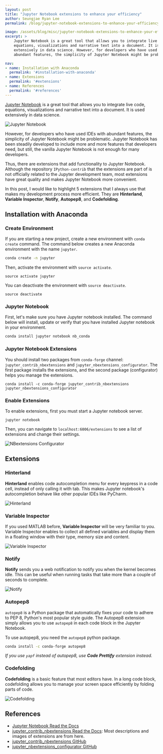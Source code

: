 ```yaml
---
layout: post
title: "Jupyter Notebook extensions to enhance your efficiency"
author: Seungjae Ryan Lee
permalink: /blog/jupyter-notebook-extensions-to-enhance-your-efficiency/

image: /assets/blog/misc/jupyter-notebook-extensions-to-enhance-your-efficiency/front.svg
excerpt: >
    Jupyter Notebook is a great tool that allows you to integrate live code,
    equations, visualizations and narrative text into a document. It is used
    extensively in data science. However, for developers who have used IDEs with
    abundant features, the simplicity of Jupyter Notebook might be problematic.

nav:
- name: Installation with Anaconda
  permalink: '#installation-with-anaconda'
- name: Extensions
  permalink: '#extensions'
- name: References
  permalink: '#references'
---
```


[Jupyter Notebook](http://jupyter.org/) is a great tool that allows you to integrate live code, equations, visualizations and narrative text into a document. It is used extensively in data science.

![Jupyter Notebook](/assets/blog/misc/jupyter-notebook-extensions-to-enhance-your-efficiency/jupyter.png)

However, for developers who have used IDEs with abundant features, the simplicity of Jupyter Notebook might be problematic. Jupyter Notebook has been steadily developed to include more and more features that developers need, but still, the vanilla Jupyter Notebook is not enough for many developers.

Thus, there are extensions that add functionality to Jupyter Notebook. Although the repository  `IPython-contrib` that the extensions are part of is not officially related to the Jupyter development team, most extensions have great quality and makes Jupyter Notebook more convenient.

In this post, I would like to highlight 5 extensions that I always use that makes my development process more efficient. They are **Hinterland**, **Variable Inspector**, **Notify**, **Autopep8**, and **Codefolding**.



## Installation with Anaconda

### Create Environment

If you are starting a new project, create a new environment with `conda create` command. The command below creates a new Anaconda environment with the name `jupyter`.

```bash
conda create -n jupyter
```

Then, activate the environment with `source activate`.

```
source activate jupyter
```

You can deactivate the environment with `source deactivate`.

```
source deactivate
```

### Jupyter Notebook

First, let's make sure you have Jupyter notebook installed. The command below will install, update or verify that you have installed Jupyter notebook in your environment.

```bash
conda install jupyter notebook nb_conda
```

### Jupyter Notebook Extensions

You should install two packages from `conda-forge` channel: `jupyter_contrib_nbextensions` and `jupyter_nbextensions_configurator`. The first package installs the extensions, and the second package (configurator) helps you manage the extensions.

```
conda install -c conda-forge jupyter_contrib_nbextensions jupyter_nbextensions_configurator
```

### Enable Extensions

To enable extensions, first you must start a Jupyter notebook server.

```
jupyter notebook
```

Then, you can navigate to `localhost:6006/extensions` to see a list of extensions and change their settings.

![NBextensions Configurator](/assets/blog/misc/jupyter-notebook-extensions-to-enhance-your-efficiency/configurator.png)



## Extensions

### Hinterland

**Hinterland** enables code autocompletion menu for every keypress in a code cell, instead of only calling it with tab. This makes Jupyter notebook's autocompletion behave like other popular IDEs like PyCharm.

![Hinterland](/assets/blog/misc/jupyter-notebook-extensions-to-enhance-your-efficiency/hinterland.jpg)

### Variable Inspector

If you used MATLAB before, **Variable Inspector** will be very familiar to you. Variable Inspector enables to collect all defined variables and display them in a floating window with their type, memory size and content.

![Variable Inspector](/assets/blog/misc/jupyter-notebook-extensions-to-enhance-your-efficiency/variable_inspector.gif)

### Notify

**Notify** sends you a web notification to notify you when the kernel becomes idle. This can be useful when running tasks that take more than a couple of seconds to complete.

![Notify](/assets/blog/misc/jupyter-notebook-extensions-to-enhance-your-efficiency/notify.png)

### Autopep8

`autopep8` is a Python package that automatically fixes your code to adhere to PEP 8, Python's most popular style guide. The Autopep8 extension simply allows you to use `autopep8` in each code block in the  Jupyter Notebook.

To use autopep8, you need the `autopep8` python package.

```bash
conda install -c conda-forge autopep8
```

*If you use `yapf` instead of autopep8, use **Code Prettify** extension instead.*

### Codefolding

**Codefolding** is a basic feature that most editors have. In a long code block, codefolding allows you to manage your screen space efficiently by folding parts of code.

![Codefolding](/assets/blog/misc/jupyter-notebook-extensions-to-enhance-your-efficiency/codefolding.png)

## References

* [Jupyter Notebook Read the Docs](https://jupyter-notebook.readthedocs.io/en/stable/)
* [jupyter_contrib_nbextensions Read the Docs](http://jupyter-contrib-nbextensions.readthedocs.io): Most descriptions and images of extensions are from here.
* [jupyter_contrib_nbextensions GitHub](https://github.com/ipython-contrib/jupyter_contrib_nbextensions)
* [jupyter_nbextensions_configurator GitHub](https://github.com/Jupyter-contrib/jupyter_nbextensions_configurator)